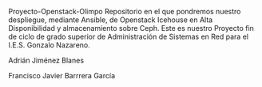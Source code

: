 Proyecto-Openstack-Olimpo
Repositorio en el que pondremos nuestro despliegue, mediante Ansible, de Openstack Icehouse en Alta Disponibilidad y almacenamiento sobre Ceph. Este es nuestro Proyecto fin de ciclo de grado superior de Administración de Sistemas en Red para el I.E.S. Gonzalo Nazareno.

Adrián Jiménez Blanes

Francisco Javier Barrrera García